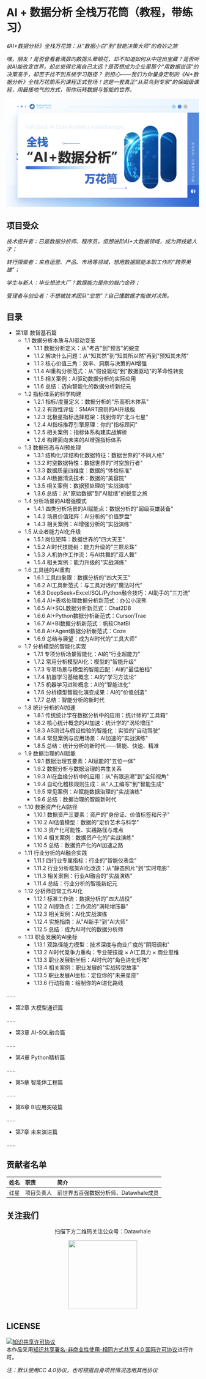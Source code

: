# AI + 数据分析 全栈万花筒（教程，带练习）

*《AI+数据分析》全栈万花筒：从“数据小白”到“智能决策大师”的奇妙之旅*

*嘿，朋友！是否曾看着满屏的数据头晕眼花，却不知道如何从中挖出宝藏？是否听说AI能改变世界，却总觉得它离自己太远？是否想成为企业里那个“用数据说话”的决策高手，却苦于找不到系统学习路径？
别担心——我们为你量身定制的《AI+数据分析》全栈万花筒系列课程正式登场！这是一套真正“从菜鸟到专家”的保姆级课程，用最接地气的方式，带你玩转数据与智能的世界。*


![image](https://github.com/SilverRiolu/fs-ai-dak/blob/main/readme_add_pic/AI+DA.png)


## 项目受众

*技术提升者​：已是数据分析师、程序员，但想进阶AI+大数据领域，成为跨技能人才；*  

*转行探索者​：来自运营、产品、市场等领域，想用数据赋能本职工作的“跨界英雄”；*

*学生与新人​：毕业想进大厂？数据能力是你的敲门金砖；*

*管理者与创业者​：不想被技术团队“忽悠”？自己懂数据才能做对决策。*

## 目录

- 第1章 数智基石篇​
  - 1.1 数据分析本质与AI驱动变革​
    - 1.1.1 数据分析定义：从"考古"到"预言"的蜕变
    - 1.1.2 解决什么问题：从"知其然"到"知其所以然"再到"预知其未然"
    - 1.1.3 核心价值三角：效率、洞察与决策的AI增强
    - 1.1.4 AI重构分析范式：从"假设驱动"到"数据驱动"的革命性转变
    - 1.1.5 相关案例：AI驱动数据分析的实际应用
    - 1.1.6 总结：迈向智能化的数据分析新纪元
  - 1.2 指标体系的科学构建
    - 1.2.1 指标/度量定义：数据分析的"乐高积木体系"
    - 1.2.2 有效性评估：SMART原则的AI升级版
    - 1.2.3 北极星指标选择框架：找到你的"北斗七星"
    - 1.2.4 AI指标推荐引擎原理：你的"指标顾问"
    - 1.2.5 相关案例：指标体系构建实战解析
    - 1.2.6 构建面向未来的AI增强指标体系
  - 1.3 数据形态与AI预处理
    - 1.3.1 结构化/非结构化数据特征：数据世界的"不同人格"
    - 1.3.2 时空数据特性：数据世界的"时空旅行者"
    - 1.3.3 数据质量四维度：数据的"体检标准"
    - 1.3.4 AI数据清洗技术：数据的"美容院"
    - 1.3.5 相关案例：数据预处理的"实战演练"
    - 1.3.6 总结：从"原始数据"到"AI就绪"的蜕变之旅
  - 1.4 分析场景的AI增强模式
    - 1.4.1 四类分析场景的AI赋能点：数据分析的"超级英雄装备"
    - 1.4.2 场景价值矩阵：AI分析的"价值罗盘"
    - 1.4.3 相关案例：AI增强分析的"实战演练"
  - 1.5 从业者能力AI化升级
    - 1.5.1 岗位矩阵：数据世界的"四大天王"
    - 1.5.2 AI时代技能树：能力升级的"三颗龙珠"
    - 1.5.3 人机协作工作流：与AI共舞的"双人舞"
    - 1.5.4 相关案例：能力升级的"实战演练"
  - 1.6 工具链的AI重构
    - 1.6.1 工具四象限：数据分析的"四大天王"
    - 1.6.2 AI工具新范式：与工具对话的"魔法时代"
    - 1.6.3 DeepSeek+Excel/SQL/Python融合技巧：AI助手的"三刀流"
    - 1.6.4 AI+表格处理数据分析新范式：办公小浣熊
    - 1.6.5 AI+SQL数据分析新范式：Chat2DB
    - 1.6.6 AI+Python数据分析新范式：Cursor/Trae
    - 1.6.7 AI+BI数据分析新范式：帆软ChatBI
    - 1.6.8 AI+Agent数据分析新范式：Coze
    - 1.6.9 总结与展望：成为AI时代的"工具大师"
  - 1.7 分析模型的智能化实现
    - 1.7.1 专项分析场景智能化：AI的"行业超能力"
    - 1.7.2 常用分析模型AI化：模型的"智能升级"
    - 1.7.3 专项场景与模型的智能匹配：AI的"最佳拍档"
    - 1.7.4 机器学习基础概念：AI的"学习方法论"
    - 1.7.5 机器学习进阶概念：AI的"智能进化"
    - 1.7.6 分析模型智能化演变成果：AI的"价值创造"
    - 1.7.7 总结：智能分析的新时代
  - 1.8 统计分析的AI加速
    - 1.8.1 传统统计学在数据分析中的应用：统计师的"工具箱"
    - 1.8.2 核心统计概念的AI加速：统计学的"涡轮增压"
    - 1.8.3 AB测试与假设检验的智能化：实验的"自动驾驶"
    - 1.8.4 常见案例与应用场景：AI加速的"实战演练"
    - 1.8.5 总结：统计分析的新时代——智能、快速、精准
  - 1.9 数据治理的AI赋能
    - 1.9.1 数据治理五要素：AI赋能的"五位一体"
    - 1.9.2 数据分析与数据治理的共生关系
    - 1.9.3 AI在血缘分析中的应用：从"有限追溯"到"全知视角"
    - 1.9.4 自动化稽核规则生成：从"人工编写"到"智能生成"
    - 1.9.5 常见案例：AI赋能数据治理的"实战演练"
    - 1.9.6 总结：数据治理的智能新时代
  - 1.10 数据资产化AI路径
    - 1.10.1 数据资产三要素：资产的"身份证、价值标签和尺子"
    - 1.10.2 AI估值模型：数据的"定价艺术与科学"
    - 1.10.3 资产化可能性、实践路径与难点
    - 1.10.4 相关案例：数据资产化的"实战演练"
    - 1.10.5 总结：数据资产化的AI加速之路
  - 1.11 行业分析的AI融合实践
    - 1.11.1 四行业专属指标：行业的"智能仪表盘"
    - 1.11.2 行业分析框架AI化改造：从"静态照片"到"实时电影"
    - 1.11.3 相关案例：行业AI融合的"实战演练"
    - 1.11.4 总结：行业分析的智能新纪元
  - 1.12 分析师日常工作AI化
    - 1.12.1 标准工作流：数据分析的"四大战役"
    - 1.12.2 AI提效点：工作流的"涡轮增压器"
    - 1.12.3 相关案例：AI化实战演练
    - 1.12.4 实施指南：从"AI新手"到"AI大师"
    - 1.12.5 总结：成为AI时代的数据分析师
  - 1.13 职业发展的AI坐标
    - 1.13.1 双路径能力模型：技术深度与商业广度的"阴阳调和"
    - 1.13.2 AI时代竞争力重构：专业硬技能 × AI工具力 × 商业思维
    - 1.13.3 职业发展新坐标：AI时代的"角色进化矩阵"
    - 1.13.4 相关案例：职业发展的"实战转型故事"
    - 1.13.5 职业发展AI坐标：定位你的"未来星座"
    - 1.13.6 行动指南：绘制你的AI进化路线

……
- 第2章 ​大模型通识篇​

……
- 第3章 ​AI-SQL融合篇​

……
- 第4章 ​Python精析篇​

……
- 第5章 ​智能体工程篇​

……
- 第6章 ​BI应用突破篇​

……
- 第7章 ​未来演进篇

……

## 贡献者名单

| 姓名 | 职责 | 简介 |
| :----| :---- | :---- |
| 红星 | 项目负责人 | 前世界五百强数据分析师、Datawhale成员 |





## 关注我们

<div align=center>
<p>扫描下方二维码关注公众号：Datawhale</p>
<img src="https://raw.githubusercontent.com/datawhalechina/pumpkin-book/master/res/qrcode.jpeg" width = "180" height = "180">
</div>

## LICENSE

<a rel="license" href="http://creativecommons.org/licenses/by-nc-sa/4.0/"><img alt="知识共享许可协议" style="border-width:0" src="https://img.shields.io/badge/license-CC%20BY--NC--SA%204.0-lightgrey" /></a><br />本作品采用<a rel="license" href="http://creativecommons.org/licenses/by-nc-sa/4.0/">知识共享署名-非商业性使用-相同方式共享 4.0 国际许可协议</a>进行许可。

*注：默认使用CC 4.0协议，也可根据自身项目情况选用其他协议*
